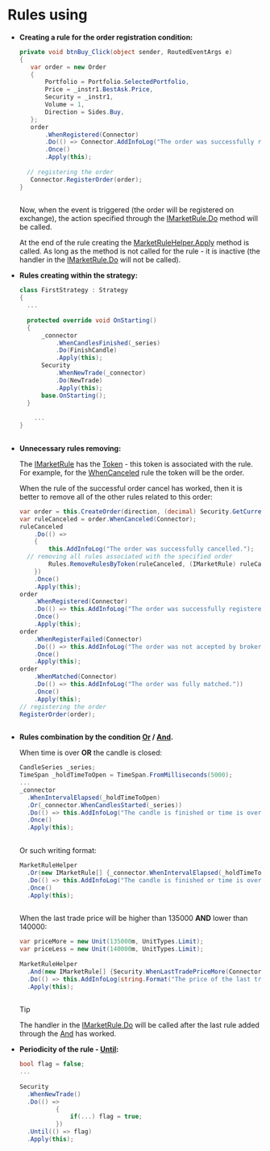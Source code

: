 # Rules using

- **Creating a rule for the order registration condition:**

  ```cs
  private void btnBuy_Click(object sender, RoutedEventArgs e)
  {
     var order = new Order
     { 
         Portfolio = Portfolio.SelectedPortfolio,
         Price = _instr1.BestAsk.Price,
         Security = _instr1,
         Volume = 1,
         Direction = Sides.Buy,
     };
     order
         .WhenRegistered(Connector)
         .Do(() => Connector.AddInfoLog("The order was successfully registered."))
         .Once()
         .Apply(this);
      
  	// registering the order
     Connector.RegisterOrder(order);
  }
  	  	  		
  ```

  Now, when the event is triggered (the order will be registered on exchange), the action specified through the [IMarketRule.Do](xref:StockSharp.Algo.IMarketRule.Do(System.Action)) method will be called. 

  At the end of the rule creating the [MarketRuleHelper.Apply](xref:StockSharp.Algo.MarketRuleHelper.Apply(StockSharp.Algo.IMarketRule)) method is called. As long as the method is not called for the rule \- it is inactive (the handler in the [IMarketRule.Do](xref:StockSharp.Algo.IMarketRule.Do(System.Action)) will not be called). 
- **Rules creating within the strategy:**

  ```cs
  class FirstStrategy : Strategy
  {
  	...
  	
  	protected override void OnStarting()
  	{
  		_connector
  			.WhenCandlesFinished(_series)
  			.Do(FinishCandle)
  			.Apply(this);
  		Security
  			.WhenNewTrade(_connector)
  			.Do(NewTrade)
  			.Apply(this);
  		base.OnStarting();
  	}
      
      ...
  }    
  	  	  		
  ```
- **Unnecessary rules removing:**

  The [IMarketRule](xref:StockSharp.Algo.IMarketRule) has the [Token](xref:StockSharp.Algo.IMarketRule.Token) \- this token is associated with the rule. For example, for the [WhenCanceled](xref:StockSharp.Algo.MarketRuleHelper.WhenCanceled(StockSharp.BusinessEntities.Order,StockSharp.BusinessEntities.ITransactionProvider)) rule the token will be the order.

  When the rule of the successful order cancel has worked, then it is better to remove all of the other rules related to this order:

  ```cs
  var order = this.CreateOrder(direction, (decimal) Security.GetCurrentPrice(direction), Volume);
  var ruleCanceled = order.WhenCanceled(Connector);
  ruleCanceled
      .Do(() =>
      {
          this.AddInfoLog("The order was successfully cancelled.");
  	// removing all rules associated with the specified order
          Rules.RemoveRulesByToken(ruleCanceled, (IMarketRule) ruleCanceled.Token);
      })
      .Once()
      .Apply(this);
  order
      .WhenRegistered(Connector)
      .Do(() => this.AddInfoLog("The order was successfully registered."))
      .Once()
      .Apply(this);
  order
      .WhenRegisterFailed(Connector)
      .Do(() => this.AddInfoLog("The order was not accepted by broker."))
      .Once()
      .Apply(this);
  order
      .WhenMatched(Connector)
      .Do(() => this.AddInfoLog("The order was fully matched."))
      .Once()
      .Apply(this);
  // registering the order
  RegisterOrder(order);
  	  	  		
  ```
- **Rules combination by the condition [Or](xref:StockSharp.Algo.MarketRuleHelper.Or(StockSharp.Algo.IMarketRule,StockSharp.Algo.IMarketRule[])) \/ [And](xref:StockSharp.Algo.MarketRuleHelper.And(StockSharp.Algo.IMarketRule,StockSharp.Algo.IMarketRule[])).**

  When time is over **OR** the candle is closed:

  ```cs
  CandleSeries _series;
  TimeSpan _holdTimeToOpen = TimeSpan.FromMilliseconds(5000);
  ...
  _connector
  	.WhenIntervalElapsed(_holdTimeToOpen)
  	.Or(_connector.WhenCandlesStarted(_series))
  	.Do(() => this.AddInfoLog("The candle is finished or time is over."))
  	.Once()
  	.Apply(this);
  	  	  		
  ```

  Or such writing format:

  ```cs
  MarketRuleHelper
  	.Or(new IMarketRule[] {_connector.WhenIntervalElapsed(_holdTimeToOpen), _connector.WhenCandlesStarted(_series)})
  	.Do(() => this.AddInfoLog("The candle is finished or time is over."))
  	.Once()
  	.Apply(this);
  	  	  		
  ```

  When the last trade price will be higher than 135000 **AND** lower than 140000:

  ```cs
  var priceMore = new Unit(135000m, UnitTypes.Limit);
  var priceLess = new Unit(140000m, UnitTypes.Limit);
  				
  MarketRuleHelper
  	.And(new IMarketRule[] {Security.WhenLastTradePriceMore(Connector, Connector, priceMore), Security.WhenLastTradePriceLess(Connector, Connector, priceLess)})
  	.Do(() => this.AddInfoLog(string.Format("The price of the last transaction is in the range from {0} to {1}", priceMore, priceLess)))
  	.Apply(this);
  	  	  		
  ```

  > [!TIP]
  > The handler in the [IMarketRule.Do](xref:StockSharp.Algo.IMarketRule.Do(System.Action)) will be called after the last rule added through the [And](xref:StockSharp.Algo.MarketRuleHelper.And(StockSharp.Algo.IMarketRule,StockSharp.Algo.IMarketRule[])) has worked.
- **Periodicity of the rule \- [Until](xref:StockSharp.Algo.IMarketRule.Until(System.Func{System.Boolean})):**

  ```cs
  bool flag = false;
  ...
  				
  Security
  	.WhenNewTrade()
  	.Do(() =>
  			{
  				if(...) flag = true;
  			})
  	.Until(() => flag)			
  	.Apply(this);
  	  	  		
  ```
